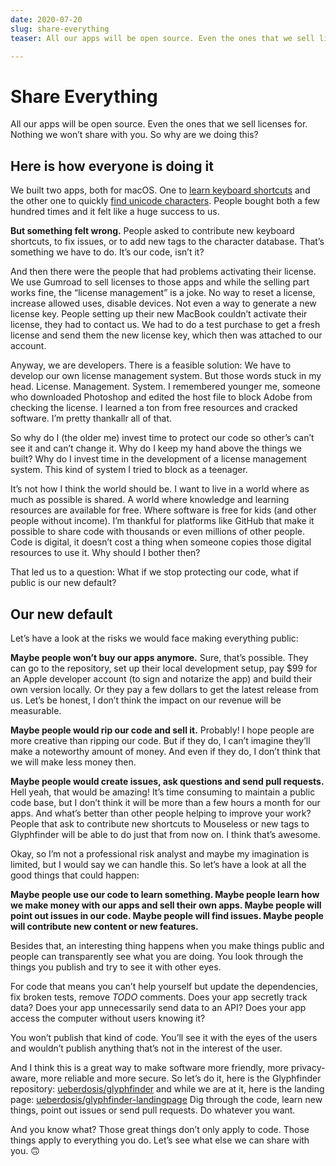 ```yaml
---
date: 2020-07-20
slug: share-everything
teaser: All our apps will be open source. Even the ones that we sell licenses for. There is nothing we won’t share with you. So why are we doing this?

---
```


# Share Everything

All our apps will be open source. Even the ones that we sell licenses for. Nothing we won’t share with you. So why are we doing this?

## Here is how everyone is doing it

We built two apps, both for macOS. One to [learn keyboard shortcuts][@mouseless] and the other one to quickly [find unicode characters][@glyphfinder]. People bought both a few hundred times and it felt like a huge success to us.

**But something felt wrong.** People asked to contribute new keyboard shortcuts, to fix issues, or to add new tags to the character database. That’s something we have to do. It’s our code, isn’t it?

And then there were the people that had problems activating their license. We use Gumroad to sell licenses to those apps and while the selling part works fine, the “license management” is a joke. No way to reset a license, increase allowed uses, disable devices. Not even a way to generate a new license key. People setting up their new MacBook couldn’t activate their license, they had to contact us. We had to do a test purchase to get a fresh license and send them the new license key, which then was attached to our account.

Anyway, we are developers. There is a feasible solution: We have to develop our own license management system. But those words stuck in my head. License. Management. System. I remembered younger me, someone who downloaded Photoshop and edited the host file to block Adobe from checking the license. I learned a ton from free resources and cracked software. I’m pretty thankallr all of that.

So why do I (the older me) invest time to protect our code so other’s can’t see it and can’t change it. Why do I keep my hand above the things we built? Why do I invest time in the development of a license management system. This kind of system I tried to block as a teenager.

It’s not how I think the world should be. I want to live in a world where as much as possible is shared. A world where knowledge and learning resources are available for free. Where software is free for kids (and other people without income). I’m thankful for platforms like GitHub that make it possible to share code with thousands or even millions of other people. Code is digital, it doesn’t cost a thing when someone copies those digital resources to use it. Why should I bother then?

That led us to a question: What if we stop protecting our code, what if public is our new default?

## Our new default

Let’s have a look at the risks we would face making everything public:

**Maybe people won’t buy our apps anymore.** Sure, that’s possible. They can go to the repository, set up their local development setup, pay $99 for an Apple developer account (to sign and notarize the app) and build their own version locally. Or they pay a few dollars to get the latest release from us. Let’s be honest, I don’t think the impact on our revenue will be measurable.

**Maybe people would rip our code and sell it.** Probably! I hope people are more creative than ripping our code. But if they do, I can’t imagine they’ll make a noteworthy amount of money. And even if they do, I don’t think that we will make less money then.

**Maybe people would create issues, ask questions and send pull requests.** Hell yeah, that would be amazing! It’s time consuming to maintain a public code base, but I don’t think it will be more than a few hours a month for our apps. And what’s better than other people helping to improve your work? People that ask to contribute new shortcuts to Mouseless or new tags to Glyphfinder will be able to do just that from now on. I think that’s awesome.

Okay, so I’m not a professional risk analyst and maybe my imagination is limited, but I would say we can handle this. So let’s have a look at all the good things that could happen:

**Maybe people use our code to learn something. Maybe people learn how we make money with our apps and sell their own apps. Maybe people will point out issues in our code. Maybe people will find issues. Maybe people will contribute new content or new features.**

Besides that, an interesting thing happens when you make things public and people can transparently see what you are doing. You look through the things you publish and try to see it with other eyes.

For code that means you can’t help yourself but update the dependencies, fix broken tests, remove _TODO_ comments. Does your app secretly track data? Does your app unnecessarily send data to an API? Does your app access the computer without users knowing it? 

You won’t publish that kind of code. You’ll see it with the eyes of the users and wouldn’t publish anything that’s not in the interest of the user. 

And I think this is a great way to make software more friendly, more privacy-aware, more reliable and more secure. So let’s do it, here is the Glyphfinder repository: [ueberdosis/glyphfinder](https://github.com/ueberdosis/glyphfinder) and while we are at it, here is the landing page: [ueberdosis/glyphfinder-landingpage](https://github.com/ueberdosis/glyphfinder-landingpage) Dig through the code, learn new things, point out issues or send pull requests. Do whatever you want.

And you know what? Those great things don’t only apply to code. Those things apply to everything you do. Let’s see what else we can share with you. 🙃

[@mouseless]: https://mouseless.app
[@glyphfinder]: https://www.glyphfinder.com